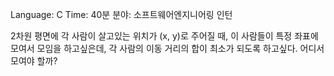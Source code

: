 Language: C
Time: 40분
분야: 소프트웨어엔지니어링 인턴

2차원 평면에 각 사람이 살고있는 위치가 (x, y)로 주어질 때, 이 사람들이 특정 좌표에 모여서 모임을 하고싶은데, 각 사람의 이동 거리의 합이 최소가 되도록 하고싶다. 어디서 모여야 할까?